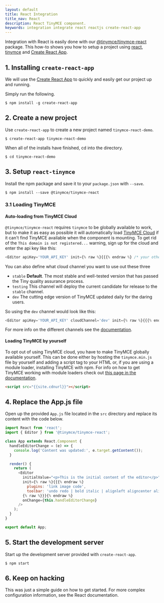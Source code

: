 ```yaml
---
layout: default
title: React Integration
title_nav: React
description: React TinyMCE component.
keywords: integration integrate react reactjs create-react-app
---
```


Integration with React is easily done with our [@tinymce/tinymce-react](https://github.com/tinymce/tinymce-react) package. This how-to shows you how to setup a project using [react](https://facebook.github.io/react/), [tinymce](/docs/demo/basic-example/) and [Create React App](https://github.com/facebookincubator/create-react-app).

## 1. Installing `create-react-app`

We will use the [Create React App](https://github.com/facebookincubator/create-react-app) to quickly and easily get our project up and running.

Simply run the following.

```
$ npm install -g create-react-app
```

## 2. Create a new project

Use `create-react-app` to create a new project named `tinymce-react-demo`.

```
$ create-react-app tinymce-react-demo
```
When all of the installs have finished, cd into the directory.

```
$ cd tinymce-react-demo
```

## 3. Setup `react-tinymce`

Install the npm package and save it to your `package.json` with `--save`.

```
$ npm install --save @tinymce/tinymce-react
```

### 3.1 Loading TinyMCE
#### Auto-loading from TinyMCE Cloud
`@tinymce/tinymce-react` requires `tinymce` to be globally available to work, but to make it as easy as possible it will automatically load [TinyMCE Cloud]({{site.baseurl}}/cloud-deployment-guide/editor-and-features/) if it can't find TinyMCE available when the component is mounting. To get rid of the `This domain is not registered...` warning, sign up for the cloud and enter the api key like this:

```js
<Editor apiKey='YOUR_API_KEY' init={% raw %}{{{% endraw %} /* your other settings */ {% raw %}}}{% endraw %} />
```

You can also define what cloud channel you want to use out these three
* `stable` **Default**. The most stable and well-tested version that has passed the Tiny quality assurance process.
* `testing` This channel will deploy the current candidate for release to the `stable` channel.
* `dev` The cutting edge version of TinyMCE updated daily for the daring users.

So using the `dev` channel would look like this:

```js
<Editor apiKey='YOUR_API_KEY' cloudChannel='dev' init={% raw %}{{{% endraw %} /* your other settings */ {% raw %}}}{% endraw %} />
```

For more info on the different channels see the [documentation]({{site.baseurl}}/cloud-deployment-guide/editor-and-features/editor-plugin-version/#devtestingandstablereleases).

#### Loading TinyMCE by yourself

To opt out of using TinyMCE cloud, you have to make TinyMCE globally available yourself. This can be done either by hosting the `tinymce.min.js` file by yourself and adding a script tag to your HTML or, if you are using a module loader, installing TinyMCE with npm. For info on how to get TinyMCE working with module loaders check out [this page in the documentation]({{site.baseurl}}/advanced/usage-with-module-loaders/).

```html
<script src="{{site.cdnurl}}"></script>
```

## 4. Replace the App.js file

Open up the provided `App.js` file located in the `src` directory and replace its content with the code below.

```js
import React from 'react';
import { Editor } from '@tinymce/tinymce-react';

class App extends React.Component {
  handleEditorChange = (e) => {
    console.log('Content was updated:', e.target.getContent());
  }

  render() {
    return (
      <Editor
        initialValue="<p>This is the initial content of the editor</p>"
        init={% raw %}{{{% endraw %}
          plugins: 'link image code',
          toolbar: 'undo redo | bold italic | alignleft aligncenter alignright | code'
        {% raw %}}}{% endraw %}
        onChange={this.handleEditorChange}
      />
    );
  }
}

export default App;
```

## 5. Start the development server

Start up the development server provided with `create-react-app`.

```
$ npm start
```

## 6. Keep on hacking

This was just a simple guide on how to get started. For more complex configuration information, see the  React documentation.
